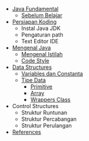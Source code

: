 - [Java Fundamental](/)
  - [Sebelum Belajar](/quick-started/sebelum-belajar)
- [Persiapan Koding]()
  - Instal Java JDK
  - Pengaturan path
  - Text Editor IDE
- [Mengenal Java](/)
  - [Mengenal Istilah](/introduction/istilah.md)
  - [Code Style](introduction/code-style.md)
- [Data Structures](data-structures/index.md)
  - [Variables dan Constanta](/data-structures/variables-constanta.md)
  - [Tipe Data](/data-structures/data-types.md)
    - [Primitive](data-structures/primitive.md)
    - [Array](data-structures/array.md)
    - [Wrappers Class](data-structures/wrappers-class.md)
- Control Structures
  - Struktur Runtunan
  - Struktur Percabangan
  - Struktur Perulangan
- [References](references/index.md)

